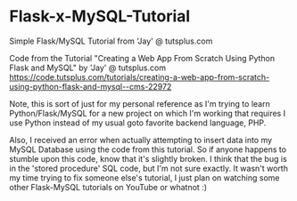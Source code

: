 # Flask-x-MySQL-Tutorial
Simple Flask/MySQL Tutorial from 'Jay' @ tutsplus.com

Code from the Tutorial "Creating a Web App From Scratch Using Python Flask and MySQL" by 'Jay' @ tutsplus.com
https://code.tutsplus.com/tutorials/creating-a-web-app-from-scratch-using-python-flask-and-mysql--cms-22972

Note, this is sort of just for my personal reference as I'm trying to learn Python/Flask/MySQL for a new project on which I'm working that requires I use Python instead of my usual goto favorite backend language, PHP.

Also, I received an error when actually attempting to insert data into my MySQL Database using the code from this tutorial. So if anyone happens to stumble upon this code, know that it's slightly broken. I think that the bug is in the 'stored procedure' SQL code, but I'm not sure exactly. It wasn't worth my time trying to fix someone else's tutorial, I just plan on watching some other Flask-MySQL tutorials on YouTube or whatnot :)
